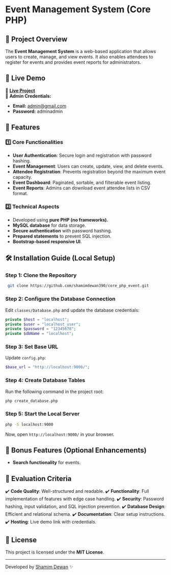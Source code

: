 # Event Management System (Core PHP)

## 📌 Project Overview
The **Event Management System** is a web-based application that allows users to create, manage, and view events. It also enables attendees to register for events and provides event reports for administrators.

## 🚀 Live Demo
🔗 **[Live Project](https://shamim.ecomership.com/)**  
📧 **Admin Credentials:**
- **Email:** admin@gmail.com
- **Password:** adminadmin

## 📂 Features
### 1️⃣ Core Functionalities
- **User Authentication**: Secure login and registration with password hashing.
- **Event Management**: Users can create, update, view, and delete events.
- **Attendee Registration**: Prevents registration beyond the maximum event capacity.
- **Event Dashboard**: Paginated, sortable, and filterable event listing.
- **Event Reports**: Admins can download event attendee lists in CSV format.

### 2️⃣ Technical Aspects
- Developed using **pure PHP (no frameworks).**
- **MySQL database** for data storage.
- **Secure authentication** with password hashing.
- **Prepared statements** to prevent SQL injection.
- **Bootstrap-based responsive UI**.

## 🛠️ Installation Guide (Local Setup)

### Step 1: Clone the Repository
```sh
 git clone https://github.com/shamimdewan390/core_php_event.git
```

### Step 2: Configure the Database Connection
Edit `classes/Database.php` and update the database credentials:
```php
private $host = "localhost";
private $user = "localhost_user";
private $password = "12345678";
private $dbName = "localhost";
```

### Step 3: Set Base URL
Update `config.php`:
```php
$base_url = "http://localhost:9000/";
```

### Step 4: Create Database Tables
Run the following command in the project root:
```sh
php create_database.php
```

### Step 5: Start the Local Server
```sh
php -S localhost:9000
```
Now, open `http://localhost:9000/` in your browser.


## 🎯 Bonus Features (Optional Enhancements)
- **Search functionality** for events.

## 🔎 Evaluation Criteria
✔️ **Code Quality**: Well-structured and readable.
✔️ **Functionality**: Full implementation of features with edge case handling.
✔️ **Security**: Password hashing, input validation, and SQL injection prevention.
✔️ **Database Design**: Efficient and relational schema.
✔️ **Documentation**: Clear setup instructions.
✔️ **Hosting**: Live demo link with credentials.

## 📜 License
This project is licensed under the **MIT License**.

---
Developed by [Shamim Dewan](https://github.com/shamimdewan390) ✨

